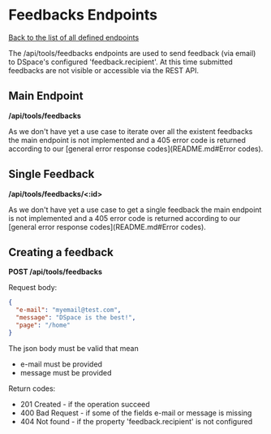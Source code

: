 # Feedbacks Endpoints

[Back to the list of all defined endpoints](endpoints.md)

The /api/tools/feedbacks endpoints are used to send feedback (via email) to DSpace's configured 'feedback.recipient'.
At this time submitted feedbacks are not visible or accessible via the REST API.

## Main Endpoint

**/api/tools/feedbacks**

As we don't have yet a use case to iterate over all the existent feedbacks the main endpoint is not implemented and a
405 error code is returned according to our [general error response codes](README.md#Error codes).

## Single Feedback

**/api/tools/feedbacks/<:id>**

As we don't have yet a use case to get a single feedback the main endpoint is not implemented and a 405 error code is
returned according to our [general error response codes](README.md#Error codes).

## Creating a feedback

**POST /api/tools/feedbacks**

Request body:

```json
{
  "e-mail": "myemail@test.com",
  "message": "DSpace is the best!",
  "page": "/home"
}
```

The json body must be valid that mean

- e-mail must be provided
- message must be provided

Return codes:

* 201 Created - if the operation succeed
* 400 Bad Request - if some of the fields e-mail or message is missing
* 404 Not found - if the property 'feedback.recipient' is not configured
